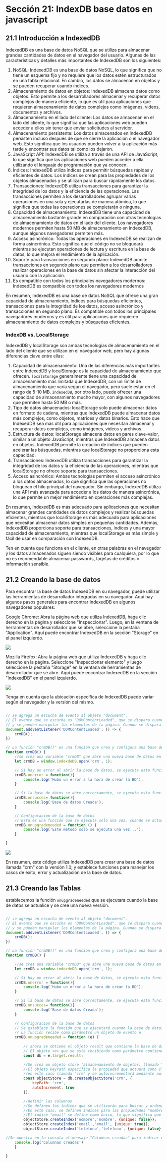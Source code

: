 # Sección 21: **IndexDB base datos en javascript**

## 21.1 Introducción a IndexedDB

IndexedDB es una base de datos NoSQL que se utiliza para almacenar grandes cantidades de datos en el navegador del usuario. Algunas de las características y detalles más importantes de IndexedDB son los siguientes:

1. NoSQL: IndexedDB es una base de datos NoSQL, lo que significa que no tiene un esquema fijo y no requiere que los datos estén estructurados en una tabla relacional. En cambio, los datos se almacenan en objetos y se pueden recuperar usando índices.
2. Almacenamiento de datos en objetos: IndexedDB almacena datos como objetos. Esto permite a los desarrolladores almacenar y recuperar datos complejos de manera eficiente, lo que es útil para aplicaciones que requieren almacenamiento de datos complejos como imágenes, videos, documentos y archivos.
3. Almacenamiento en el lado del cliente: Los datos se almacenan en el lado del cliente, lo que significa que las aplicaciones web pueden acceder a ellos sin tener que enviar solicitudes al servidor.
4. Almacenamiento persistente: Los datos almacenados en IndexedDB persisten incluso después de que se cierre la aplicación o el navegador web. Esto significa que los usuarios pueden volver a la aplicación más tarde y encontrar sus datos tal como los dejaron.
5. JavaScript API: IndexedDB se utiliza a través de una API de JavaScript, lo que significa que las aplicaciones web pueden acceder a ella utilizando el lenguaje de programación que ya conocen.
6. Índices: IndexedDB utiliza índices para permitir búsquedas rápidas y eficientes de datos. Los índices se crean para las propiedades de los objetos almacenados y se utilizan para buscar rápidamente los datos.
7. Transacciones: IndexedDB utiliza transacciones para garantizar la integridad de los datos y la eficiencia de las operaciones. Las transacciones permiten a los desarrolladores agrupar varias operaciones en una sola y ejecutarlas de manera atómica, lo que significa que todas las operaciones se completarán o ninguna.
8. Capacidad de almacenamiento: IndexedDB tiene una capacidad de almacenamiento bastante grande en comparación con otras tecnologías de almacenamiento de datos en el lado del cliente. Los navegadores modernos permiten hasta 50 MB de almacenamiento en IndexedDB, aunque algunos navegadores permiten más.
9. Acceso asincrónico: Todas las operaciones en IndexedDB se realizan de forma asincrónica. Esto significa que el código no se bloqueará mientras se ejecutan operaciones de lectura y escritura en la base de datos, lo que mejora el rendimiento de la aplicación.
10. Soporte para transacciones en segundo plano: IndexedDB admite transacciones en segundo plano que permiten a los desarrolladores realizar operaciones en la base de datos sin afectar la interacción del usuario con la aplicación.
11. Es compatible con todos los principales navegadores modernos: IndexedDB es compatible con todos los navegadores modernos

En resumen, IndexedDB es una base de datos NoSQL que ofrece una gran capacidad de almacenamiento, índices para búsquedas eficientes, transacciones para la integridad de los datos, acceso asincrónico y transacciones en segundo plano. Es compatible con todos los principales navegadores modernos y es útil para aplicaciones que requieren almacenamiento de datos complejos y búsquedas eficientes.

### IndexDB vs. LocalStorage

IndexedDB y localStorage son ambas tecnologías de almacenamiento en el lado del cliente que se utilizan en el navegador web, pero hay algunas diferencias clave entre ellas:

1. Capacidad de almacenamiento: Una de las diferencias más importantes entre IndexedDB y localStorage es la capacidad de almacenamiento que ofrecen. `localStorage` generalmente tiene una capacidad de almacenamiento más limitada que IndexedDB, con un límite de almacenamiento que varía según el navegador, pero suele estar en el rango de 5-10 MB. `IndexedDB`, por otro lado, puede ofrecer una capacidad de almacenamiento mucho mayor, con algunos navegadores que permiten hasta 50 MB o más.
2. Tipo de datos almacenados: localStorage solo puede almacenar datos en formato de cadena, mientras que IndexedDB puede almacenar datos más complejos, como objetos, matrices y datos binarios. Esto hace que IndexedDB sea más útil para aplicaciones que necesitan almacenar y recuperar datos complejos, como imágenes, videos y archivos.
3. Estructura de datos: localStorage almacena datos en pares clave-valor, similar a un objeto JavaScript, mientras que IndexedDB almacena datos en objetos. IndexedDB permite la creación de índices que pueden acelerar las búsquedas, mientras que localStorage no proporciona esta capacidad.
4. Transacciones: IndexedDB utiliza transacciones para garantizar la integridad de los datos y la eficiencia de las operaciones, mientras que localStorage no ofrece soporte para transacciones.
5. Acceso asincrónico: Ambas tecnologías permiten el acceso asincrónico a los datos almacenados, lo que significa que las operaciones no bloquean el hilo principal del navegador. Sin embargo, IndexedDB utiliza una API más avanzada para acceder a los datos de manera asincrónica, lo que permite un mejor rendimiento en operaciones más complejas.

En resumen, IndexedDB es más adecuado para aplicaciones que necesitan almacenar grandes cantidades de datos complejos y realizar búsquedas eficientes, mientras que localStorage es más adecuado para aplicaciones que necesitan almacenar datos simples en pequeñas cantidades. Además, IndexedDB proporciona soporte para transacciones, índices y una mayor capacidad de almacenamiento, mientras que localStorage es más simple y fácil de usar en comparación con IndexedDB.

Ten en cuenta que funciona en el cliente, en otras palabras en el navegador y los datos almacenados siguen siendo visibles para cualquiera, por lo que no es recomendable almacenar passwords, tarjetas de créditos o información sensible.

## 21.2 Creando la base de datos

Para encontrar la base de datos IndexedDB en su navegador, puede utilizar las herramientas de desarrollador integradas en su navegador. Aquí hay algunos pasos generales para encontrar IndexedDB en algunos navegadores populares:

Google Chrome: Abra la página web que utiliza IndexedDB, haga clic derecho en la página y seleccione "Inspeccionar". Luego, en la ventana de herramientas de desarrollador que se abre, seleccione la pestaña "Application". Aquí puede encontrar IndexedDB en la sección "Storage" en el panel izquierdo.

<img src="./img/section-21-1.png"/>

Mozilla Firefox: Abra la página web que utiliza IndexedDB y haga clic derecho en la página. Seleccione "Inspeccionar elemento" y luego seleccione la pestaña "Storage" en la ventana de herramientas de desarrollador que se abre. Aquí puede encontrar IndexedDB en la sección "IndexedDB" en el panel izquierdo.

<img src="./img/section-21-2.png"/>

Tenga en cuenta que la ubicación específica de IndexedDB puede variar según el navegador y la versión del mismo.

```jsx

// se agrega un escucha de evento al objeto "document". 
// El evento que se escucha es "DOMContentLoaded", que se dispara cuando se ha cargado todo el contenido HTML 
// y se pueden manipular los elementos de la página. Cuando se dispara el evento, se ejecuta la función "crmDB()".
document.addventListener('DOMContentLoaded', () => {
	crmDB();
})

// La función "crmDB()" es una función que crea y configura una base de datos en IndexedDB.
function crmDB() {
	//se crea una variable "crmDB" que abre una nueva base de datos en IndexedDB. La base de datos se llama "crm" y su versión es 1.
	let crmDB = window.indexdeDB.open('crm', 1);

	// Si hay un error al abrir la base de datos, se ejecuta esta función que imprime un mensaje
	crmDB.onerror = function(){
		console.log('Hubo un error a la hora de crear la BD');	
	}

	// Si la base de datos se abre correctamente, se ejecuta esta función que imprime un mensaje
	crmDB.onsucces= function(){
		console.log('Base de datos Creada');
	}

	// Configuracion de la base de datos
	// Esta es una función que se ejecuta solo una vez, cuando se actualiza la versión de la base de datos.
	crmDB.onupgradeneeded = function () {
		console.log('Este metodo solo se ejecuta una vez...');
	}

}
```

<img src="./img/section-21-3.png"/>

En resumen, este código utiliza IndexedDB para crear una base de datos llamada "crm" con la versión 1.0, y establece funciones para manejar los casos de éxito, error y actualización de la base de datos.

## 21.3 Creando las Tablas

establecemos la función `onupgradeneeded` que se ejecutara cuando la base de datos se actualice y se cree una nueva versión. 

```jsx

// se agrega un escucha de evento al objeto "document". 
// El evento que se escucha es "DOMContentLoaded", que se dispara cuando se ha cargado todo el contenido HTML 
// y se pueden manipular los elementos de la página. Cuando se dispara el evento, se ejecuta la función "crmDB()".
document.addventListener('DOMContentLoaded', () => {
	crmDB();
})

// La función "crmDB()" es una función que crea y configura una base de datos en IndexedDB.
function crmDB() {

	//se crea una variable "crmDB" que abre una nueva base de datos en IndexedDB. La base de datos se llama "crm" y su versión es 1.
	let crmDB = window.indexdeDB.open('crm', 1);

	// Si hay un error al abrir la base de datos, se ejecuta esta función que imprime un mensaje
	crmDB.onerror = function(){
		console.log('Hubo un error a la hora de crear la BD');	
	}

	// Si la base de datos se abre correctamente, se ejecuta esta función que imprime un mensaje
	crmDB.onsucces= function(){
		console.log('Base de datos Creada');
	}

	// Configuracion de la base de datos
	// Se establece la función que se ejecutará cuando la base de datos se actualice y se cree una nueva versión.
	// La función recibe como parámetro un objeto de evento e.
	crmDB.onupgradeneeded = function (e) {
		
		// ahora se obtiene el objeto result que contiene la base de datos creada.
		// El objeto <e> que se está recibiendo como parámetro contiene información sobre el evento que ha sido disparado, incluyendo el objeto <result>.
		const db = e.target.result;

		//Se crea un objeto store (almacenamiento de objetos) llamado "crm" utilizando el método createObjectStore() de la base de datos db. 
		//El objeto keyPath especifica la propiedad que actuará como clave primaria de este store.
		//en este caso llamada "crm" y se autoincrementará mediante autoIncrement para cada objeto almacenado.
		const objectStore = db.createObjectStore('crm', {
			keyPath: 'crm',
			autoIncrement: true
		});

		//definir las columnas
		//Se definen los índices que se utilizarán para buscar y ordenar los datos almacenados en el objeto store.
		//En este caso, se definen índices para las propiedades "nombre", "email" y "telefono" del objeto almacenado. 
		//El índice "email" se define como único, lo que significa que no se permitirá almacenar dos objetos con el mismo valor en la propiedad "email".
		objectStore.createIndex('nombre','nombre', {unique: false});
		objectStore.createIndex('email','email', {unique: true});
		objectStore.createIndex('telefono','telefono', {unique: false});

//Se muestra en la consola el mensaje "Columnas creadas" para indicar que se han creado los índices con éxito.
	console.log('Columnas creadas')
	}

}
```